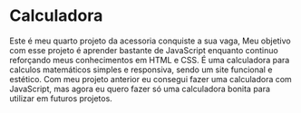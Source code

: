 # Calculadora
Este é meu quarto projeto da acessoria conquiste a sua vaga, Meu objetivo com esse projeto é aprender bastante de JavaScript enquanto continuo reforçando meus conhecimentos em HTML e CSS.
É uma calculadora para calculos matemáticos simples e responsiva, sendo um site funcional e estético.
Com meu projeto anterior eu consegui fazer uma calculadora com JavaScript, mas agora eu quero fazer só uma calculadora bonita para utilizar em futuros projetos.
